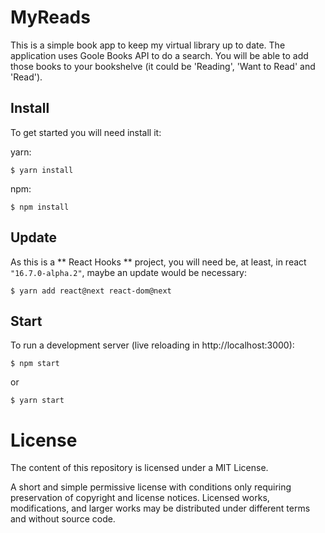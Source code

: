 # MyReads

This is a simple book app to keep my virtual library up to date. The application uses Goole Books API to do a search. You will be able to add those books to your bookshelve (it could be 'Reading', 'Want to Read' and 'Read').

## Install

To get started you will need install it:

yarn:

    $ yarn install


npm:

    $ npm install

## Update

As this is a ** React Hooks ** project, you will need be, at least, in react `"16.7.0-alpha.2"`, maybe an update would be necessary:

    $ yarn add react@next react-dom@next

## Start
To run a development server (live reloading in http://localhost:3000):

    $ npm start

or

    $ yarn start


# License

The content of this repository is licensed under a MIT License.

A short and simple permissive license with conditions only requiring preservation of copyright and license notices. Licensed works, modifications, and larger works may be distributed under different terms and without source code.
